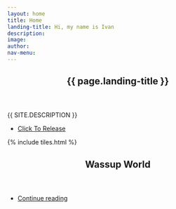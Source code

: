 ```yaml
---
layout: home
title: Home
landing-title: Hi, my name is Ivan
description: 
image: 
author: 
nav-menu: 
---
```


<!-- Banner -->
<section id="banner" class="major">
	<div class="inner">
		<header class="major">
			<h1>{{ page.landing-title }}</h1>
		</header>
		<div class="content">
			<p style="text-transform: uppercase;">{{ site.description }}</p>
			<ul class="actions">
				<li><a href="#one" class="button next scrolly">Click To Release</a></li>
			</ul>
		</div>
	</div>
</section>

<!-- Main -->
<div id="main">

<!-- One -->
{% include tiles.html %}

<!-- Two -->
<section id="two">
	<div class="inner">
		<header class="major">
			<h2>Wassup World</h2>
		</header>
		<ul class="actions">
			<li><a href="landing.html" class="button next">Continue reading</a></li>
		</ul>
	</div>
</section>

</div>

